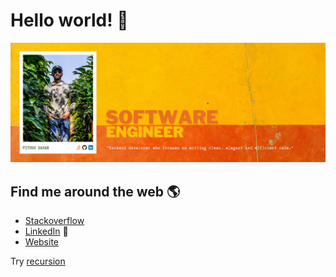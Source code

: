 # Hello world! :wave:

<img src="https://github.com/pas725/pas725/blob/master/github_header2.png" alt="Piyush Sagar">


## Find me around the web 🌎
- <a href="https://stackoverflow.com/users/1952733/piyush-sagar?tab=profile">Stackoverflow</a>
- <a href="https://in.linkedin.com/in/piyush-sagar-501a3966">LinkedIn</a> 💼
- <a href="http://piyushsagar.herokuapp.com/">Website</a>

Try <a href="https://github.com/pas725">recursion</a> 

<!--
**pas725/pas725** is a ✨ _special_ ✨ repository because its `README.md` (this file) appears on your GitHub profile.

Here are some ideas to get you started:

- 🔭 I’m currently working on ...
- 🌱 I’m currently learning ...
- 👯 I’m looking to collaborate on ...
- 🤔 I’m looking for help with ...
- 💬 Ask me about ...
- 📫 How to reach me: ...
- 😄 Pronouns: ...
- ⚡ Fun fact: ...
-->
